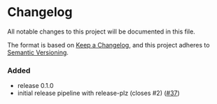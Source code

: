 # Changelog

All notable changes to this project will be documented in this file.

The format is based on [Keep a Changelog](https://keepachangelog.com/en/1.0.0/),
and this project adheres to [Semantic Versioning](https://semver.org/spec/v2.0.0.html).

### Added

- release 0.1.0
- initial release pipeline with release-plz (closes #2) ([#37](https://github.com/clafollett/agenterra/pull/37))
